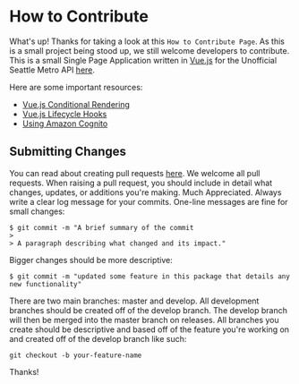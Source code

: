 # How to Contribute

What's up! Thanks for taking a look at this `How to Contribute Page`. As this is a small project being stood up, we
still welcome developers to contribute. This is a small Single Page Application written in [Vue.js](https://vuejs.org/) 
for the Unofficial Seattle Metro API [here](https://github.com/walimorris/unofficial-seattle-metro-api). 

Here are some important resources: 

* [Vue.js Conditional Rendering](https://vuejs.org/guide/essentials/conditional.html)
* [Vue.js Lifecycle Hooks](https://vuejs.org/guide/essentials/lifecycle.html)
* [Using Amazon Cognito](https://aws.amazon.com/blogs/mobile/accessing-your-user-pools-using-the-amazon-cognito-identity-sdk-for-javascript/)


## Submitting Changes

You can read about creating pull requests [here](https://docs.github.com/en/pull-requests/collaborating-with-pull-requests/proposing-changes-to-your-work-with-pull-requests/creating-a-pull-request). We welcome all pull requests.
When raising a pull request, you should include in detail what changes, updates, or additions you're making. Much Appreciated.
Always write a clear log message for your commits. One-line messages are fine for small changes:

```
$ git commit -m "A brief summary of the commit
>
> A paragraph describing what changed and its impact."
```

Bigger changes should be more descriptive:

```
$ git commit -m "updated some feature in this package that details any new functionality"
```

There are two main branches: master and develop. All development branches should be created off of the develop branch. 
The develop branch will then be merged into the master branch on releases. All branches you create should be descriptive 
and based off of the feature you're working on and created off of the develop branch like such: 

`git checkout -b your-feature-name`

Thanks!
